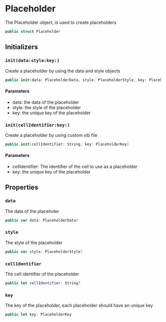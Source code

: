 # Placeholder

The Placeholder object, is used to create placeholders

``` swift
public struct Placeholder 
```

## Initializers

### `init(data:style:key:)`

Create a placeholder by using the data and style objects

``` swift
public init(data: PlaceholderData, style: PlaceholderStyle, key: PlaceholderKey) 
```

#### Parameters

  - data: the data of the placeholder
  - style: the style of the placeholder
  - key: the unique key of the placeholder

### `init(cellIdentifier:key:)`

Create a placeholder by using custom xib file

``` swift
public init(cellIdentifier: String, key: PlaceholderKey) 
```

#### Parameters

  - cellIdentifier: The identifier of the cell to use as a placeholder
  - key: the unique key of the placeholder

## Properties

### `data`

The data of the placeholer

``` swift
public var data: PlaceholderData?
```

### `style`

The style of the placeholder

``` swift
public var style: PlaceholderStyle?
```

### `cellIdentifier`

The cell identifier of the placeholder

``` swift
public let cellIdentifier: String?
```

### `key`

The key of the placeholder, each placeholder should have an unique key

``` swift
public let key: PlaceholderKey
```
